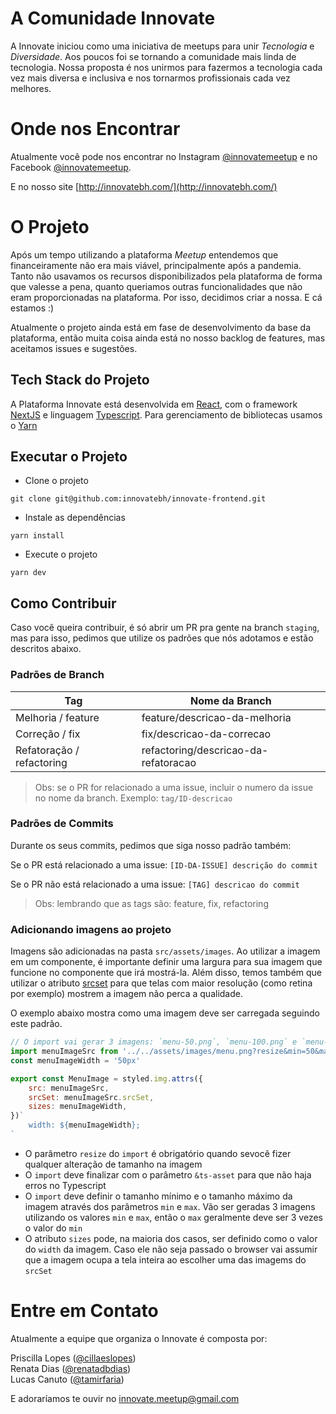 # A Comunidade Innovate

A Innovate iniciou como uma iniciativa de meetups para unir *Tecnologia* e *Diversidade*. Aos poucos foi se tornando a comunidade mais linda de tecnologia. Nossa proposta é nos unirmos para fazermos a tecnologia cada vez mais diversa e inclusiva e nos tornarmos profissionais cada vez melhores.

# Onde nos Encontrar

Atualmente você pode nos encontrar no Instagram [@innovatemeetup](https://www.instagram.com/innovatemeetup/) e no Facebook [@innovatemeetup](https://www.facebook.com/innovate.meetup).

E no nosso site [http://innovatebh.com/](http://innovatebh.com/)

# O Projeto

Após um tempo utilizando a plataforma *Meetup* entendemos que financeiramente não era mais viável, principalmente após a pandemia. Tanto não usavamos os recursos disponibilizados pela plataforma de forma que valesse a pena, quanto queriamos outras funcionalidades que não eram proporcionadas na plataforma. Por isso, decidimos criar a nossa. E cá estamos :)

Atualmente o projeto ainda está em fase de desenvolvimento da base da plataforma, então muita coisa ainda está no nosso backlog de features, mas aceitamos issues e sugestões. 

## Tech Stack do Projeto

A Plataforma Innovate está desenvolvida em [React](https://pt-br.reactjs.org/), com o framework [NextJS](https://nextjs.org/) e linguagem [Typescript](https://www.typescriptlang.org/). Para gerenciamento de bibliotecas usamos o [Yarn](https://yarnpkg.com/)

## Executar o Projeto

- Clone o projeto
```
git clone git@github.com:innovatebh/innovate-frontend.git
```

- Instale as dependências
```
yarn install
```

- Execute o projeto
```
yarn dev
```

## Como Contribuir

Caso você queira contribuir, é só abrir um PR pra gente na branch `staging`, mas para isso, pedimos que utilize os padrões que nós adotamos e estão descritos abaixo.

### Padrões de Branch

| Tag | Nome da Branch |
|--|--|
| Melhoria / feature | feature/descricao-da-melhoria |
| Correção / fix | fix/descricao-da-correcao |
| Refatoração / refactoring | refactoring/descricao-da-refatoracao |

> Obs: se o PR for relacionado a uma issue, incluir o numero da issue no nome da branch. Exemplo: `tag/ID-descricao`

### Padrões de Commits

Durante os seus commits, pedimos que siga nosso padrão também:

Se o PR está relacionado a uma issue:
`[ID-DA-ISSUE] descrição do commit`

Se o PR não está relacionado a uma issue:
`[TAG] descricao do commit`

> Obs: lembrando que as tags são: feature, fix, refactoring

### Adicionando imagens ao projeto

Imagens são adicionadas na pasta `src/assets/images`. Ao utilizar a imagem em um componente, é importante definir uma largura para sua imagem que funcione no componente que irá mostrá-la. Além disso, temos também que utilizar o atributo [srcset](https://developer.mozilla.org/en-US/docs/Web/HTML/Element/img#attr-srcset) para que telas com maior resolução (como retina por exemplo) mostrem a imagem não perca a qualidade.

O exemplo abaixo mostra como uma imagem deve ser carregada seguindo este padrão.

```jsx
// O import vai gerar 3 imagens: `menu-50.png`, `menu-100.png` e `menu-150.png`
import menuImageSrc from '../../assets/images/menu.png?resize&min=50&max=150&ts-asset'
const menuImageWidth = '50px'

export const MenuImage = styled.img.attrs({
    src: menuImageSrc,
    srcSet: menuImageSrc.srcSet,
    sizes: menuImageWidth,
})`
    width: ${menuImageWidth};
`
```

- O parâmetro `resize` do `import` é obrigatório quando sevocê fizer qualquer alteração de tamanho na imagem
- O `import` deve finalizar com o parâmetro `&ts-asset` para que não haja erros no Typescript
- O `import` deve definir o tamanho mínimo e o tamanho máximo da imagem através dos parâmetros `min` e `max`. Vão ser geradas 3 imagens utilizando os valores `min` e `max`, então o `max` geralmente deve ser 3 vezes o valor do `min`
- O atributo `sizes` pode, na maioria dos casos, ser definido como o valor do `width` da imagem. Caso ele não seja passado o browser vai assumir que a imagem ocupa a tela inteira ao escolher uma das imagems do `srcSet`


# Entre em Contato

Atualmente a equipe que organiza o Innovate é composta por:

Priscilla Lopes ([@cillaeslopes](mailto:cillaeslopes@gmail.com))  
Renata Dias ([@renatadbdias](mailto:renatyynhah@gmail.com))  
Lucas Canuto ([@tamirfaria](mailto:lucastamir@gmail.com))  

E adoraríamos te ouvir no [innovate.meetup@gmail.com](mailto:innovate.meetup@gmail.com)